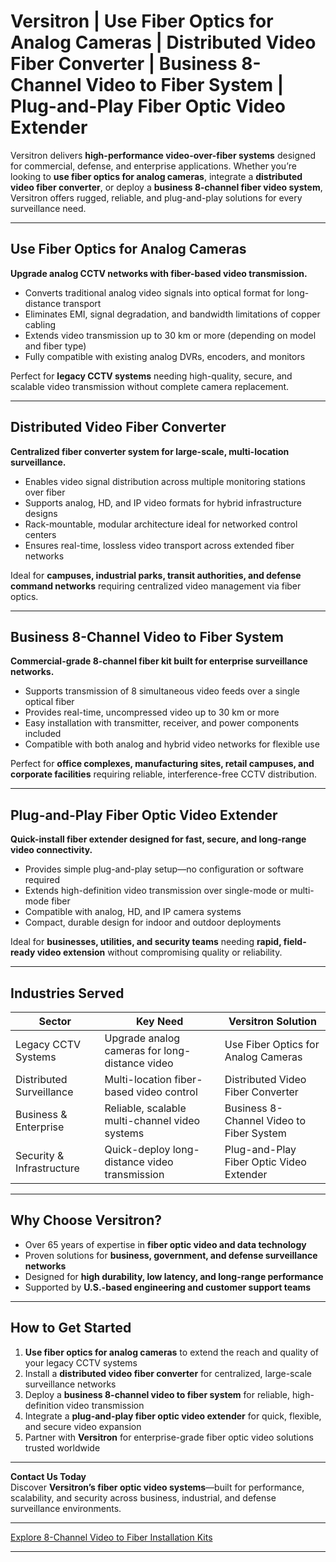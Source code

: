 # Versitron | Use Fiber Optics for Analog Cameras | Distributed Video Fiber Converter | Business 8-Channel Video to Fiber System | Plug-and-Play Fiber Optic Video Extender

Versitron delivers **high-performance video-over-fiber systems** designed for commercial, defense, and enterprise applications. Whether you’re looking to **use fiber optics for analog cameras**, integrate a **distributed video fiber converter**, or deploy a **business 8-channel fiber video system**, Versitron offers rugged, reliable, and plug-and-play solutions for every surveillance need.

---

## Use Fiber Optics for Analog Cameras

**Upgrade analog CCTV networks with fiber-based video transmission.**

- Converts traditional analog video signals into optical format for long-distance transport  
- Eliminates EMI, signal degradation, and bandwidth limitations of copper cabling  
- Extends video transmission up to 30 km or more (depending on model and fiber type)  
- Fully compatible with existing analog DVRs, encoders, and monitors  

Perfect for **legacy CCTV systems** needing high-quality, secure, and scalable video transmission without complete camera replacement.

---

## Distributed Video Fiber Converter

**Centralized fiber converter system for large-scale, multi-location surveillance.**

- Enables video signal distribution across multiple monitoring stations over fiber  
- Supports analog, HD, and IP video formats for hybrid infrastructure designs  
- Rack-mountable, modular architecture ideal for networked control centers  
- Ensures real-time, lossless video transport across extended fiber networks  

Ideal for **campuses, industrial parks, transit authorities, and defense command networks** requiring centralized video management via fiber optics.

---

## Business 8-Channel Video to Fiber System

**Commercial-grade 8-channel fiber kit built for enterprise surveillance networks.**

- Supports transmission of 8 simultaneous video feeds over a single optical fiber  
- Provides real-time, uncompressed video up to 30 km or more  
- Easy installation with transmitter, receiver, and power components included  
- Compatible with both analog and hybrid video networks for flexible use  

Perfect for **office complexes, manufacturing sites, retail campuses, and corporate facilities** requiring reliable, interference-free CCTV distribution.

---

## Plug-and-Play Fiber Optic Video Extender

**Quick-install fiber extender designed for fast, secure, and long-range video connectivity.**

- Provides simple plug-and-play setup—no configuration or software required  
- Extends high-definition video transmission over single-mode or multi-mode fiber  
- Compatible with analog, HD, and IP camera systems  
- Compact, durable design for indoor and outdoor deployments  

Ideal for **businesses, utilities, and security teams** needing **rapid, field-ready video extension** without compromising quality or reliability.

---

## Industries Served

| Sector                   | Key Need                                          | Versitron Solution                                         |
|---------------------------|---------------------------------------------------|------------------------------------------------------------|
| Legacy CCTV Systems       | Upgrade analog cameras for long-distance video   | Use Fiber Optics for Analog Cameras                        |
| Distributed Surveillance  | Multi-location fiber-based video control         | Distributed Video Fiber Converter                          |
| Business & Enterprise     | Reliable, scalable multi-channel video systems   | Business 8-Channel Video to Fiber System                   |
| Security & Infrastructure | Quick-deploy long-distance video transmission    | Plug-and-Play Fiber Optic Video Extender                   |

---

## Why Choose Versitron?

- Over 65 years of expertise in **fiber optic video and data technology**  
- Proven solutions for **business, government, and defense surveillance networks**  
- Designed for **high durability, low latency, and long-range performance**  
- Supported by **U.S.-based engineering and customer support teams**  

---

## How to Get Started

1. **Use fiber optics for analog cameras** to extend the reach and quality of your legacy CCTV systems  
2. Install a **distributed video fiber converter** for centralized, large-scale surveillance networks  
3. Deploy a **business 8-channel video to fiber system** for reliable, high-definition video transmission  
4. Integrate a **plug-and-play fiber optic video extender** for quick, flexible, and secure video expansion  
5. Partner with **Versitron** for enterprise-grade fiber optic video solutions trusted worldwide  

---

**Contact Us Today**  
Discover **Versitron’s fiber optic video systems**—built for performance, scalability, and security across business, industrial, and defense surveillance environments.  

---

[Explore 8-Channel Video to Fiber Installation Kits](https://www.versitron.com/collections/8-channel-video-to-fiber-installation-kits)

---
